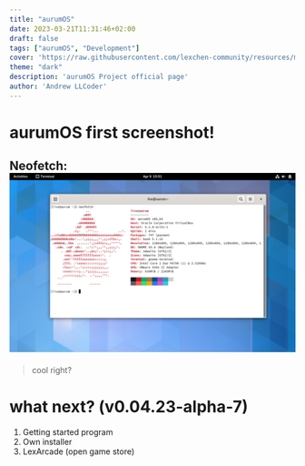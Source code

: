 ```yaml
---
title: "aurumOS"
date: 2023-03-21T11:31:46+02:00
draft: false
tags: ["aurumOS", "Development"]
cover: 'https://raw.githubusercontent.com/lexchen-community/resources/main/VirtualBox_aurumOS_09_04_2023_18_51_48.png'
theme: "dark"
description: 'aurumOS Project official page'
author: 'Andrew LLCoder'
---
```


# aurumOS first screenshot!

Neofetch:
![screenshot|inline](https://raw.githubusercontent.com/lexchen-community/resources/main/VirtualBox_aurumOS_09_04_2023_18_51_48.png)
---
> cool right?


# what next? (v0.04.23-alpha-7)
1. Getting started program
2. Own installer
3. LexArcade (open game store)
